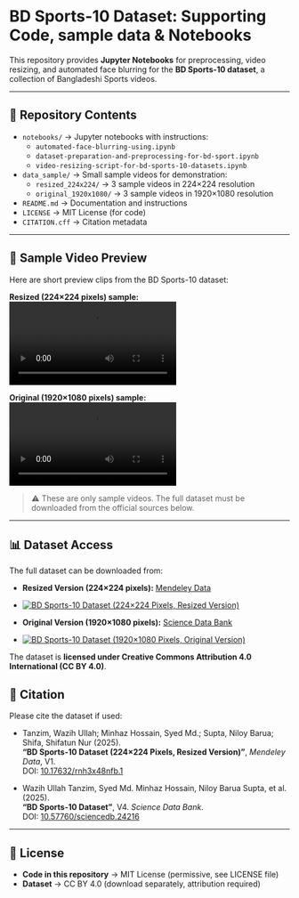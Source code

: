 # BD Sports-10 Dataset: Supporting Code, sample data & Notebooks

This repository provides **Jupyter Notebooks** for preprocessing, video resizing, and automated face blurring for the **BD Sports-10 dataset**, a collection of Bangladeshi Sports videos.

---

## 📂 Repository Contents
- `notebooks/` → Jupyter notebooks with instructions:
  - `automated-face-blurring-using.ipynb`
  - `dataset-preparation-and-preprocessing-for-bd-sport.ipynb`
  - `video-resizing-script-for-bd-sports-10-datasets.ipynb`
- `data_sample/` → Small sample videos for demonstration:
  - `resized_224x224/` → 3 sample videos in 224×224 resolution
  - `original_1920x1080/` → 3 sample videos in 1920×1080 resolution
- `README.md` → Documentation and instructions
- `LICENSE` → MIT License (for code)
- `CITATION.cff` → Citation metadata

---

## 🎥 Sample Video Preview
Here are short preview clips from the BD Sports-10 dataset:

**Resized (224×224 pixels) sample:**  
![Resized Sample](data_sample/resized_224x224/Hari_Vanga_025.mp4)

**Original (1920×1080 pixels) sample:**  
![Original Sample](data_sample/original_1920x1080/Kanamachi_127.mp4)

> ⚠️ These are only sample videos. The full dataset must be downloaded from the official sources below.

---

## 📊 Dataset Access
The full dataset can be downloaded from:

- **Resized Version (224×224 pixels):** [Mendeley Data](https://data.mendeley.com/datasets/rnh3x48nfb/1)
- [![BD Sports-10 Dataset (224×224 Pixels, Resized Version)](https://img.shields.io/badge/Resized-224x224-blue)](https://data.mendeley.com/datasets/rnh3x48nfb/1)  
  
- **Original Version (1920×1080 pixels):** [Science Data Bank](https://doi.org/10.57760/sciencedb.24216)
- [![BD Sports-10 Dataset (1920×1080 Pixels, Original Version)](https://img.shields.io/badge/Original-1920x1080-green)](https://doi.org/10.57760/sciencedb.24216)

The dataset is **licensed under Creative Commons Attribution 4.0 International (CC BY 4.0)**.

## 📜 Citation
Please cite the dataset if used:

- Tanzim, Wazih Ullah; Minhaz Hossain, Syed Md.; Supta, Niloy Barua; Shifa, Shifatun Nur (2025).  
  **“BD Sports-10 Dataset (224×224 Pixels, Resized Version)”**, *Mendeley Data*, V1.  
  DOI: [10.17632/rnh3x48nfb.1](https://doi.org/10.17632/rnh3x48nfb.1)  

- Wazih Ullah Tanzim, Syed Md. Minhaz Hossain, Niloy Barua Supta, et al. (2025).  
  **“BD Sports-10 Dataset”**, V4. *Science Data Bank*.  
  DOI: [10.57760/sciencedb.24216](https://doi.org/10.57760/sciencedb.24216)  

---

## 📄 License

- **Code in this repository** → MIT License (permissive, see LICENSE file)  
- **Dataset** → CC BY 4.0 (download separately, attribution required)
